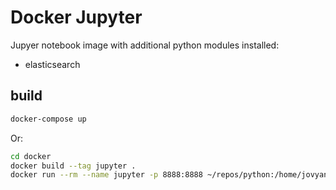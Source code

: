 # Docker Jupyter

Jupyer notebook image with additional python modules installed:
* elasticsearch

## build

```bash
docker-compose up
```

Or:

```bash
cd docker
docker build --tag jupyter .
docker run --rm --name jupyter -p 8888:8888 ~/repos/python:/home/jovyan/:rw jupyter
```

